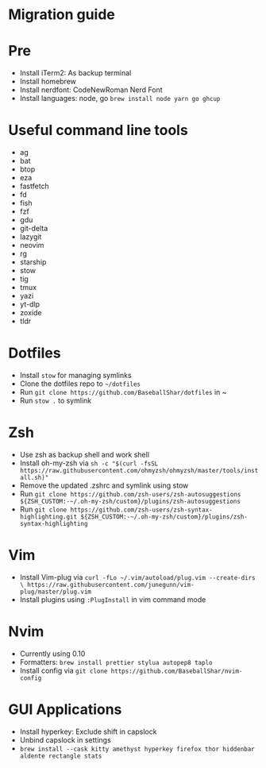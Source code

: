 # Migration guide

# Pre
- Install iTerm2: As backup terminal
- Install homebrew
- Install nerdfont: CodeNewRoman Nerd Font
- Install languages: node, go
`brew install node yarn go ghcup`

# Useful command line tools
- ag
- bat
- btop
- eza
- fastfetch
- fd
- fish
- fzf
- gdu
- git-delta
- lazygit
- neovim
- rg
- starship
- stow
- tig
- tmux
- yazi
- yt-dlp
- zoxide
- tldr

# Dotfiles
- Install `stow` for managing symlinks
- Clone the dotfiles repo to `~/dotfiles`
- Run `git clone https://github.com/BaseballShar/dotfiles` in ~
- Run `stow .` to symlink

# Zsh
- Use zsh as backup shell and work shell
- Install oh-my-zsh via `sh -c "$(curl -fsSL https://raw.githubusercontent.com/ohmyzsh/ohmyzsh/master/tools/install.sh)"`
- Remove the updated .zshrc and symlink using stow
- Run `git clone https://github.com/zsh-users/zsh-autosuggestions ${ZSH_CUSTOM:-~/.oh-my-zsh/custom}/plugins/zsh-autosuggestions`
- Run `git clone https://github.com/zsh-users/zsh-syntax-highlighting.git ${ZSH_CUSTOM:-~/.oh-my-zsh/custom}/plugins/zsh-syntax-highlighting`

# Vim
- Install Vim-plug via `curl -fLo ~/.vim/autoload/plug.vim --create-dirs \
    https://raw.githubusercontent.com/junegunn/vim-plug/master/plug.vim`
- Install plugins using `:PlugInstall` in vim command mode

# Nvim
- Currently using 0.10
- Formatters: `brew install prettier stylua autopep8 taplo`
- Install config via `git clone https://github.com/BaseballShar/nvim-config`

# GUI Applications
- Install hyperkey: Exclude shift in capslock
- Unbind capslock in settings
- `brew install --cask kitty amethyst hyperkey firefox thor hiddenbar aldente rectangle stats`
